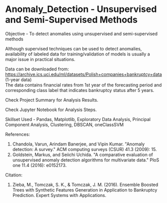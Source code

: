# Anomaly_Detection - Unsupervised and Semi-Supervised Methods

Objective - To detect anomalies using unsupervised and semi-supervised methods  

Although supervised techniques can be used to detect anomalies, availability of labeled data for training/validation of models is usually a major issue in practical situations.  

Data can be downloaded from: https://archive.ics.uci.edu/ml/datasets/Polish+companies+bankruptcy+data (1-year data)  
The data contains financial rates from 1st year of the forecasting period and corresponding class label that indicates bankruptcy status after 5 years.  

Check Project Summary for Analysis Results.  

Check Jupyter Notebook for Analysis Steps.  

Skillset Used -  Pandas, Matplotlib, Exploratory Data Analysis, Principal Component Analysis, Clustering, DBSCAN, oneClassSVM  

References:
1. Chandola, Varun, Arindam Banerjee, and Vipin Kumar. "Anomaly detection: A survey." ACM computing surveys (CSUR) 41.3 (2009): 15.
2. Goldstein, Markus, and Seiichi Uchida. "A comparative evaluation of unsupervised anomaly detection algorithms for multivariate data." PloS one 11.4 (2016): e0152173.  

Citation:  
1. Zieba, M., Tomczak, S. K., & Tomczak, J. M. (2016). Ensemble Boosted Trees with Synthetic Features Generation in Application to Bankruptcy Prediction. Expert Systems with Applications.
